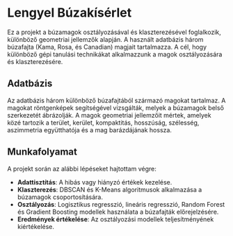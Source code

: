 # Lengyel Búzakísérlet

Ez a projekt a búzamagok osztályozásával és klaszterezésével foglalkozik, különböző geometriai jellemzők alapján. A használt adatbázis három búzafajta (Kama, Rosa, és Canadian) magjait tartalmazza. A cél, hogy különböző gépi tanulási technikákat alkalmazzunk a magok osztályozására és klaszterezésére.

## Adatbázis

Az adatbázis három különböző búzafajtából származó magokat tartalmaz. A magokat röntgenképek segítségével vizsgálták, melyek a búzamagok belső szerkezetét ábrázolják. A magok geometriai jellemzőit mértek, amelyek közé tartozik a terület, kerület, kompaktitás, hosszúság, szélesség, aszimmetria együtthatója és a mag barázdájának hossza.

## Munkafolyamat

A projekt során az alábbi lépéseket hajtottam végre:
- **Adattisztítás**: A hibás vagy hiányzó értékek kezelése.
- **Klaszterezés**: DBSCAN és K-Means algoritmusok alkalmazása a búzamagok csoportosítására.
- **Osztályozás**: Logisztikus regresszió, lineáris regresszió, Random Forest és Gradient Boosting modellek használata a búzafajták előrejelzésére.
- **Eredmények értékelése**: Az osztályozási modellek teljesítményének kiértékelése.
